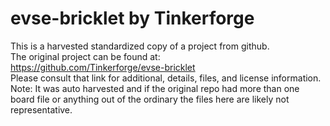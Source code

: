 
# evse-bricklet by Tinkerforge  
This is a harvested standardized copy of a project from github.  
The original project can be found at:  
https://github.com/Tinkerforge/evse-bricklet  
Please consult that link for additional, details, files, and license information.  
Note: It was auto harvested and if the original repo had more than one board file or anything out of the ordinary the files here are likely not representative.  
    